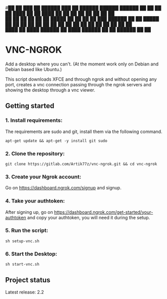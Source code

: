 #██    ██ ███    ██  ██████       ███    ██  ██████  ██████   ██████  ██   ██ 
██    ██ ████   ██ ██            ████   ██ ██       ██   ██ ██    ██ ██  ██  
██    ██ ██ ██  ██ ██      █████ ██ ██  ██ ██   ███ ██████  ██    ██ █████   
 ██  ██  ██  ██ ██ ██            ██  ██ ██ ██    ██ ██   ██ ██    ██ ██  ██  
  ████   ██   ████  ██████       ██   ████  ██████  ██   ██  ██████  ██   ██ 
                                                                             
                                                                             



# VNC-NGROK

Add a desktop where you can't. (At the moment work only on Debian and Debian based like Ubuntu.)

This script downloads XFCE and through ngrok and without opening any port, creates a vnc connection passing through the ngrok servers and showing the desktop through a vnc viewer.

## Getting started

### 1. Install requirements:

The requirements are sudo and git, install them via the following command.
```
apt-get update && apt-get -y install git sudo
```
### 2. Clone the repository:

```
git clone https://gitlab.com/Artik77z/vnc-ngrok.git && cd vnc-ngrok
```

### 3. Create your Ngrok account:

Go on https://dashboard.ngrok.com/signup and signup.

### 4. Take your authtoken:

After signing up, go on https://dashboard.ngrok.com/get-started/your-authtoken and copy your authtoken, you will need it during the setup.

### 5. Run the script:

```
sh setup-vnc.sh
```
### 6. Start the Desktop:

```
sh start-vnc.sh
```

## Project status

Latest release: 2.2


